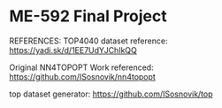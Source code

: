 # ME-592 Final Project


REFERENCES:
TOP4040 dataset reference: https://yadi.sk/d/1EE7UdYJChIkQQ 

Original NN4TOPOPT Work referenced: https://github.com/ISosnovik/nn4topopt

top dataset generator: https://github.com/ISosnovik/top
